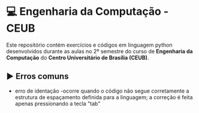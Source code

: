 # 💻 Engenharia da Computação - CEUB 
Este repositório contém exercícios e códigos em linguagem python desenvolvidos durante as aulas no 2º semestre do curso de **Engenharia da Computação** do **Centro Universitário de Brasília (CEUB)**.



## ▶️ Erros comuns 
* erro de identação -ocorre quando o código não segue corretamente a estrutura de espaçamento definida para a linguagem; a correção é feita apenas pressionando a tecla "tab" 
